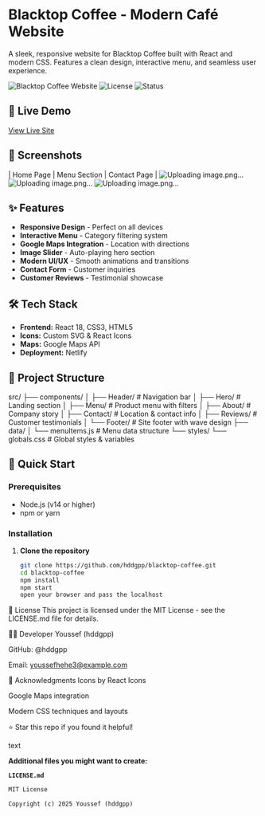 # Blacktop Coffee - Modern Café Website

A sleek, responsive website for Blacktop Coffee built with React and modern CSS. Features a clean design, interactive menu, and seamless user experience.

![Blacktop Coffee Website](https://img.shields.io/badge/React-18.x-blue) ![License](https://img.shields.io/badge/License-MIT-green) ![Status](https://img.shields.io/badge/Status-Live-success)

## 🚀 Live Demo
[View Live Site](https://blacktopcoffee.netlify.app)

## 📸 Screenshots

| Home Page | Menu Section | Contact Page |
![Uploading image.png…]()
![Uploading image.png…]()
![Uploading image.png…]()




## ✨ Features

- **Responsive Design** - Perfect on all devices
- **Interactive Menu** - Category filtering system
- **Google Maps Integration** - Location with directions
- **Image Slider** - Auto-playing hero section
- **Modern UI/UX** - Smooth animations and transitions
- **Contact Form** - Customer inquiries
- **Customer Reviews** - Testimonial showcase

## 🛠️ Tech Stack

- **Frontend:** React 18, CSS3, HTML5
- **Icons:** Custom SVG & React Icons
- **Maps:** Google Maps API
- **Deployment:** Netlify

## 📁 Project Structure

src/
├── components/
│ ├── Header/ # Navigation bar
│ ├── Hero/ # Landing section
│ ├── Menu/ # Product menu with filters
│ ├── About/ # Company story
│ ├── Contact/ # Location & contact info
│ ├── Reviews/ # Customer testimonials
│ └── Footer/ # Site footer with wave design
├── data/
│ └── menuItems.js # Menu data structure
└── styles/
└── globals.css # Global styles & variables


## 🚀 Quick Start

### Prerequisites
- Node.js (v14 or higher)
- npm or yarn

### Installation

1. **Clone the repository**
   ```bash
   git clone https://github.com/hddgpp/blacktop-coffee.git
   cd blacktop-coffee
   npm install
   npm start
   open your browser and pass the localhost

📄 License
This project is licensed under the MIT License - see the LICENSE.md file for details.

👨‍💻 Developer
Youssef (hddgpp)

GitHub: @hddgpp

Email: youssefhehe3@example.com

🙏 Acknowledgments
Icons by React Icons

Google Maps integration

Modern CSS techniques and layouts

⭐ Star this repo if you found it helpful!

text

**Additional files you might want to create:**

**`LICENSE.md`**
```markdown
MIT License

Copyright (c) 2025 Youssef (hddgpp)

